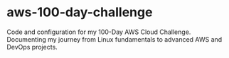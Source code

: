 # aws-100-day-challenge
Code and configuration for my 100-Day AWS Cloud Challenge. Documenting my journey from Linux fundamentals to advanced AWS and DevOps projects.
